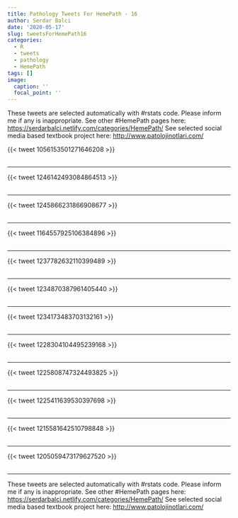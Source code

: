 ```yaml
---
title: Pathology Tweets For HemePath - 16
author: Serdar Balci
date: '2020-05-17'
slug: tweetsForHemePath16
categories:
  - R
  - tweets
  - pathology
  - HemePath
tags: []
image:
  caption: ''
  focal_point: ''
---
```



These tweets are selected automatically with #rstats code. Please inform me if any is inappropriate.
See other #HemePath pages here: https://serdarbalci.netlify.com/categories/HemePath/ 
See selected social media based textbook project here: http://www.patolojinotlari.com/

{{< tweet 1056153501271646208 >}}
<br>
<br>
<hr>
{{< tweet 1246142493084864513 >}}
<br>
<br>
<hr>
{{< tweet 1245866231866908677 >}}
<br>
<br>
<hr>
{{< tweet 1164557925106384896 >}}
<br>
<br>
<hr>
{{< tweet 1237782632110399489 >}}
<br>
<br>
<hr>
{{< tweet 1234870387961405440 >}}
<br>
<br>
<hr>
{{< tweet 1234173483703132161 >}}
<br>
<br>
<hr>
{{< tweet 1228304104495239168 >}}
<br>
<br>
<hr>
{{< tweet 1225808747324493825 >}}
<br>
<br>
<hr>
{{< tweet 1225411639530397698 >}}
<br>
<br>
<hr>
{{< tweet 1215581642510798848 >}}
<br>
<br>
<hr>
{{< tweet 1205059473179627520 >}}
<br>
<br>
<hr>


These tweets are selected automatically with #rstats code. Please inform me if any is inappropriate.
See other #HemePath pages here: https://serdarbalci.netlify.com/categories/HemePath/ 
See selected social media based textbook project here: http://www.patolojinotlari.com/

